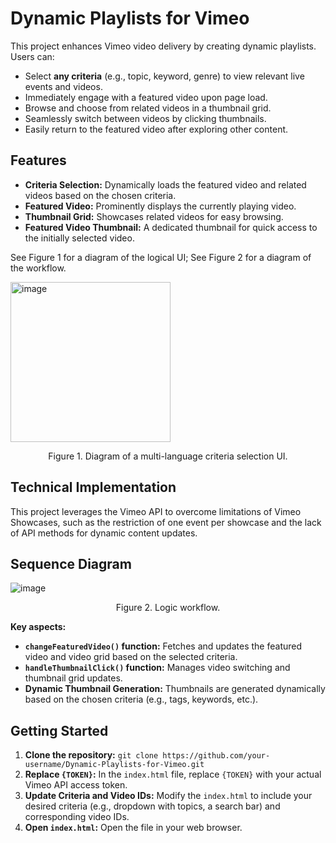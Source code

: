 # Dynamic Playlists for Vimeo

This project enhances Vimeo video delivery by creating dynamic playlists. Users can:

* Select **any criteria** (e.g., topic, keyword, genre) to view relevant live events and videos.
* Immediately engage with a featured video upon page load.
* Browse and choose from related videos in a thumbnail grid.
* Seamlessly switch between videos by clicking thumbnails.
* Easily return to the featured video after exploring other content.


## Features

* **Criteria Selection:** Dynamically loads the featured video and related videos based on the chosen criteria.
* **Featured Video:** Prominently displays the currently playing video.
* **Thumbnail Grid:** Showcases related videos for easy browsing.
* **Featured Video Thumbnail:** A dedicated thumbnail for quick access to the initially selected video.

See Figure 1 for a diagram of the logical UI;
See Figure 2 for a diagram of the workflow.

  <img width="256" align="center" alt="image" src="https://github.com/user-attachments/assets/81d358d3-cba5-4f0c-8293-56dbc60a5122">
<p align="center">Figure 1. Diagram of a multi-language criteria selection UI.</p>

## Technical Implementation

This project leverages the Vimeo API to overcome limitations of Vimeo Showcases, such as the restriction of one event per showcase and the lack of API methods for dynamic content updates.

## Sequence Diagram 

![image](https://github.com/user-attachments/assets/26651cb2-38b2-4d3a-8ee9-0c372488a945)
<p align="center">Figure 2. Logic workflow.</p>

**Key aspects:**

* **`changeFeaturedVideo()` function:** Fetches and updates the featured video and video grid based on the selected criteria.
* **`handleThumbnailClick()` function:** Manages video switching and thumbnail grid updates.
* **Dynamic Thumbnail Generation:**  Thumbnails are generated dynamically based on the chosen criteria (e.g., tags, keywords, etc.).

## Getting Started

1. **Clone the repository:** `git clone https://github.com/your-username/Dynamic-Playlists-for-Vimeo.git`
2. **Replace `{TOKEN}`:** In the `index.html` file, replace `{TOKEN}` with your actual Vimeo API access token. 
3. **Update Criteria and Video IDs:** Modify the `index.html` to include your desired criteria (e.g., dropdown with topics, a search bar) and corresponding video IDs.
4. **Open `index.html`:** Open the file in your web browser.
